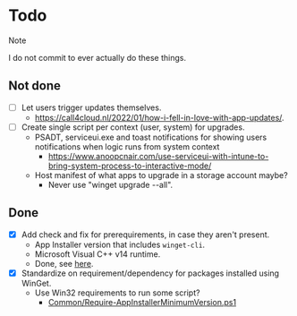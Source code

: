 # Todo

> [!NOTE]
> I do not commit to ever actually do these things.

## Not done

* [ ] Let users trigger updates themselves.
  * <https://call4cloud.nl/2022/01/how-i-fell-in-love-with-app-updates/>.
* [ ] Create single script per context (user, system) for upgrades.
  * PSADT, serviceui.exe and toast notifications for showing users notifications when logic runs from system context
    * <https://www.anoopcnair.com/use-serviceui-with-intune-to-bring-system-process-to-interactive-mode/>
  * Host manifest of what apps to upgrade in a storage account maybe?
    * Never use "winget upgrade --all".

## Done

* [x] Add check and fix for prerequirements, in case they aren't present.
  * App Installer version that includes `winget-cli`.
  * Microsoft Visual C++ v14 runtime.
  * Done, see [here](./Prerequirement%20-%20VCRedist%202015-2022/Microsoft%20VCRedist%202015-2022%20-%20Install%20parameters.md).
* [x] Standardize on requirement/dependency for packages installed using WinGet.
  * Use Win32 requirements to run some script?
    * [Common/Require-AppInstallerMinimumVersion.ps1](./Common/Require-AppInstallerMinimumVersion.ps1)
